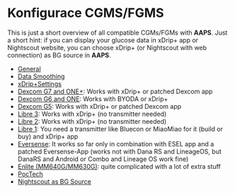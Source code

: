 # Konfigurace CGMS/FGMS

This is just a short overview of all compatible CGMs/FGMs with **AAPS**.
Just a short hint: if you can display your glucose data in xDrip+ app or Nightscout website, you can choose xDrip+ (or Nightscout with web connection) as BG source in **AAPS**.

- [General](../CompatibleCgms/GeneralCGMRecommendation.md)
- [Data Smoothing](../CompatibleCgms/SmoothingBloodGlucoseData.md)
- [xDrip+Settings](../CompatibleCgms/xDrip.md)
- [Dexcom G7 and ONE+](../CompatibleCgms/DexcomG7.md): Works with xDrip+ or patched Dexcom app
- [Dexcom G6 and ONE](../CompatibleCgms/DexcomG6.md): Works with BYODA or xDrip+
- [Dexcom G5](../CompatibleCgms/DexcomG5.md): Works with xDrip+ or patched Dexcom app
- [Libre 3](../CompatibleCgms/Libre3.md): Works with xDrip+ (no transmitter needed)
- [Libre 2](../CompatibleCgms/Libre2.md): Works with xDrip+ (no transmitter needed)
- [Libre 1](../CompatibleCgms/Libre1.md): You need a transmitter like Bluecon or MiaoMiao for it (build or buy) and xDrip+ app
- [Eversense](../CompatibleCgms/Eversense.md): It works so far only in combination with ESEL app and a patched Eversense-App (works not with Dana RS and LineageOS, but DanaRS and Android or Combo and Lineage OS work fine)
- [Enlite (MM640G/MM630G)](../CompatibleCgms/MM640g.md): quite complicated with a lot of extra stuff
- [PocTech](../CompatibleCgms/PocTech.md)
- [Nightscout as BG Source](../CompatibleCgms/CgmNightscoutUpload.md)
